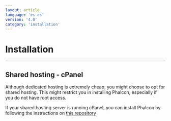 ```yaml
---
layout: article
language: 'es-es'
version: '4.0'
category: 'installation'
---
```

# Installation

* * *

## Shared hosting - cPanel

Although dedicated hosting is extremely cheap, you might choose to opt for shared hosting. This might restrict you in installing Phalcon, especially if you do not have root access.

If your shared hosting server is running cPanel, you can install Phalcon by following the instructions on [this repository](https://github.com/thecpaneladmin/EA-PhalconPHP)